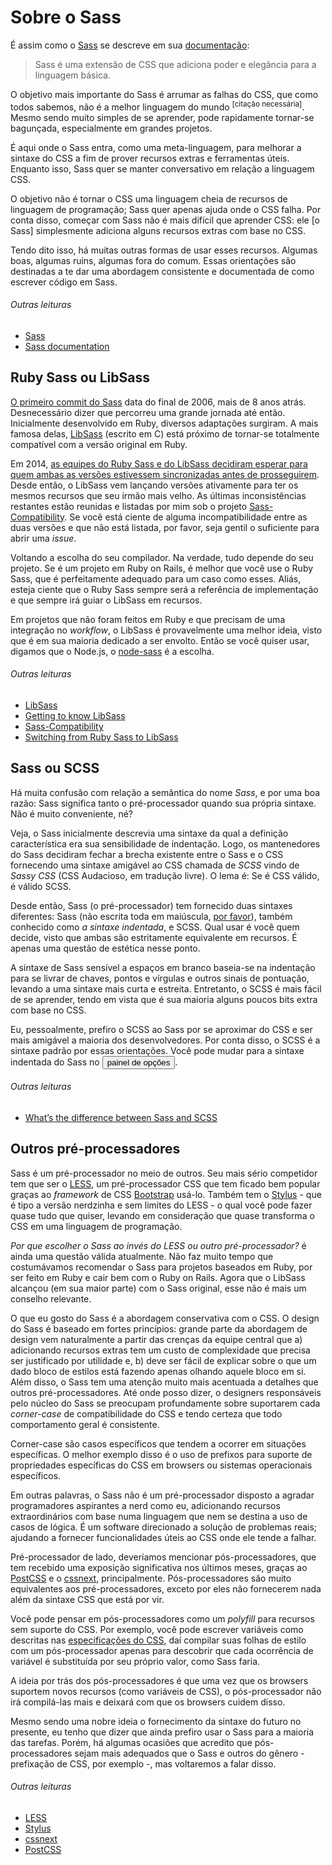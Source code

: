 
# Sobre o Sass

É assim como o [Sass](http://sass-lang.com) se descreve em sua [documentação](http://sass-lang.com/documentation/file.SASS_REFERENCE.html):

> Sass é uma extensão de CSS que adiciona poder e elegância para a linguagem básica.

O objetivo mais importante do Sass é arrumar as falhas do CSS, que como todos sabemos, não é a melhor linguagem do mundo <sup>[citação necessária]</sup>. Mesmo sendo muito simples de se aprender, pode rapidamente tornar-se bagunçada, especialmente em grandes projetos.

É aqui onde o Sass entra, como uma meta-linguagem, para melhorar a sintaxe do CSS a fim de prover recursos extras e ferramentas úteis. Enquanto isso, Sass quer se manter conversativo em relação a linguagem CSS.

O objetivo não é tornar o CSS uma linguagem cheia de recursos de linguagem de programação; Sass quer apenas ajuda onde o CSS falha. Por conta disso, começar com Sass não é mais difícil que aprender CSS: ele [o Sass] simplesmente adiciona alguns recursos extras com base no CSS.

Tendo dito isso, há muitas outras formas de usar esses recursos. Algumas boas, algumas ruins, algumas fora do comum. Essas orientações são destinadas a te dar uma abordagem consistente e documentada de como escrever código em Sass.

###### Outras leituras

* [Sass](http://sass-lang.com)
* [Sass documentation](http://sass-lang.com/documentation/file.SASS_REFERENCE.html)

## Ruby Sass ou LibSass

[O primeiro commit do Sass](https://github.com/hcatlin/sass/commit/fa5048ba405619273e474a50400c7243fbff54fe) data do final de 2006, mais de 8 anos atrás. Desnecessário dizer que percorreu uma grande jornada até então. Inicialmente desenvolvido em Ruby, diversos adaptações surgiram. A mais famosa delas, [LibSass](https://github.com/sass/libsass) (escrito em C) está próximo de tornar-se totalmente compatível com a versão original em Ruby.

Em 2014, [as equipes do Ruby Sass e do LibSass decidiram esperar para quem ambas as versões estivessem sincronizadas antes de prosseguirem](https://github.com/sass/libsass/wiki/The-LibSass-Compatibility-Plan). Desde então, o LibSass vem lançando versões ativamente para ter os mesmos recursos que seu irmão mais velho. As últimas inconsistências restantes estão reunidas e listadas por mim sob o projeto [Sass-Compatibility](http://sass-compatibility.github.io). Se você está ciente de alguma incompatibilidade entre as duas versões e que não está listada, por favor, seja gentil o suficiente para abrir uma *issue*.

Voltando a escolha do seu compilador. Na verdade, tudo depende do seu projeto. Se é um projeto em Ruby on Rails, é melhor que você use o Ruby Sass, que é perfeitamente adequado para um caso como esses. Aliás, esteja ciente que o Ruby Sass sempre será a referência de implementação e que sempre irá guiar o LibSass em recursos.

Em projetos que não foram feitos em Ruby e que precisam de uma integração no *workflow*, o LibSass é provavelmente uma melhor ideia, visto que é em sua maioria dedicado a ser envolto. Então se você quiser usar, digamos que o Node.js, o [node-sass](https://github.com/sass/node-sass) é a escolha.

###### Outras leituras

* [LibSass](https://github.com/sass/libsass)
* [Getting to know LibSass](http://webdesign.tutsplus.com/articles/getting-to-know-libsass--cms-23114)
* [Sass-Compatibility](http://sass-compatibility.github.io)
* [Switching from Ruby Sass to LibSass](http://www.sitepoint.com/switching-ruby-sass-libsass/)

## Sass ou SCSS

Há muita confusão com relação a semântica do nome *Sass*, e por uma boa razão: Sass significa tanto o pré-processador quando sua própria sintaxe. Não é muito conveniente, né?

Veja, o Sass inicialmente descrevia uma sintaxe da qual a definição característica era sua sensibilidade de indentação. Logo, os mantenedores do Sass decidiram fechar a brecha existente entre o Sass e o CSS fornecendo uma sintaxe amigável ao CSS chamada de *SCSS* vindo de *Sassy CSS* (CSS Audacioso, em tradução livre). O lema é: Se é CSS válido, é válido SCSS.

Desde então, Sass (o pré-processador) tem fornecido duas sintaxes diferentes: Sass (não escrita toda em maiúscula, [por favor](http://sassnotsass.com)), também conhecido como *a sintaxe indentada*, e SCSS. Qual usar é você quem decide, visto que ambas são estritamente equivalente em recursos. É apenas uma questão de estética nesse ponto.

A sintaxe de Sass sensível a espaços em branco baseia-se na indentação para se livrar de chaves, pontos e vírgulas e outros sinais de pontuação, levando a uma sintaxe mais curta e estreita. Entretanto, o SCSS é mais fácil de se aprender, tendo em vista que é sua maioria alguns poucos bits extra com base no CSS.

Eu, pessoalmente, prefiro o SCSS ao Sass por se aproximar do CSS e ser mais amigável a maioria dos desenvolvedores. Por conta disso, o SCSS é a sintaxe padrão por essas orientações. Você pode mudar para a sintaxe indentada do Sass no <button data-toggle="aside" class="link-like" role="button" type="button">painel de opções</button>.

###### Outras leituras

* [What’s the difference between Sass and SCSS](http://www.sitepoint.com/whats-difference-sass-scss/)

## Outros pré-processadores

Sass é um pré-processador no meio de outros. Seu mais sério competidor tem que ser o [LESS](http://lesscss.org/), um pré-processador CSS que tem ficado bem popular graças ao *framework* de CSS [Bootstrap](http://getbootstrap.com/) usá-lo. Também tem o [Stylus](http://learnboost.github.io/stylus/) - que é tipo a versão nerdzinha e sem limites do LESS - o qual você pode fazer quase tudo que quiser, levando em consideração que quase transforma o CSS em uma linguagem de programação.

*Por que escolher o Sass ao invés do LESS ou outro pré-processador?* é ainda uma questão válida atualmente. Não faz muito tempo que costumávamos recomendar o Sass para projetos baseados em Ruby, por ser feito em Ruby e cair bem com o Ruby on Rails. Agora que o LibSass alcançou (em sua maior parte) com o Sass original, esse não é mais um conselho relevante.

O que eu gosto do Sass é a abordagem conservativa com o CSS. O design do Sass é baseado em fortes princípios: grande parte da abordagem de design vem naturalmente a partir das crenças da equipe central que a) adicionando recursos extras tem um custo de complexidade que precisa ser justificado por utilidade e, b) deve ser fácil de explicar sobre o que um dado bloco de estilos está fazendo apenas olhando aquele bloco em si. Além disso, o Sass tem uma atenção muito mais acentuada a detalhes que outros pré-processadores. Até onde posso dizer, o designers responsáveis pelo núcleo do Sass se preocupam profundamente sobre suportarem cada *corner-case* de compatibilidade do CSS e tendo certeza que todo comportamento geral é consistente.

<div class="note">
  <p>Corner-case são casos específicos que tendem a ocorrer em situações específicas. O melhor exemplo disso é o uso de prefixos para suporte de propriedades específicas do CSS em browsers ou sistemas operacionais específicos.</p>
</div>

Em outras palavras, o Sass não é um pré-processador disposto a agradar programadores aspirantes a nerd como eu, adicionando recursos extraordinários com base numa linguagem que nem se destina a uso de casos de lógica. É um software direcionado a solução de problemas reais; ajudando a fornecer funcionalidades úteis ao CSS onde ele tende a falhar.

Pré-processador de lado, deveríamos mencionar pós-processadores, que tem recebido uma exposição significativa nos últimos meses, graças ao [PostCSS](https://github.com/postcss/postcss) e o [cssnext](https://cssnext.github.io/), principalmente. Pós-processadores são muito equivalentes aos pré-processadores, exceto por eles não fornecerem nada além da sintaxe CSS que está por vir.

Você pode pensar em pós-processadores como um *polyfill* para recursos sem suporte do CSS. Por exemplo, você pode escrever variáveis como descritas nas [especificações do CSS](http://dev.w3.org/csswg/css-variables/), daí compilar suas folhas de estilo com um pós-processador apenas para descobrir que cada ocorrência de variável é substituída por seu próprio valor, como Sass faria.

A ideia por trás dos pós-processadores é que uma vez que os browsers suportem novos recursos (como variáveis de CSS), o pós-processador não irá compilá-las mais e deixará com que os browsers cuidem disso.

Mesmo sendo uma nobre ideia o fornecimento da sintaxe do futuro no presente, eu tenho que dizer que ainda prefiro usar o Sass para a maioria das tarefas. Porém, há algumas ocasiões que acredito que pós-processadores sejam mais adequados que o Sass e outros do gênero - prefixação de CSS, por exemplo -, mas voltaremos a falar disso.

###### Outras leituras

* [LESS](http://lesscss.org/)
* [Stylus](http://learnboost.github.io/stylus/)
* [cssnext](https://cssnext.github.io/)
* [PostCSS](https://github.com/postcss/postcss)

